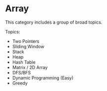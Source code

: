 # Array

This category includes a group of broad topics.

Topics:
- Two Pointers
- Sliding Window
- Stack
- Heap
- Hash Table
- Matrix / 2D Array
- DFS/BFS
- Dynamic Programming (Easy)
- Greedy